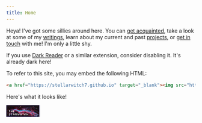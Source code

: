```yaml
---
title: Home
---
```


Heya! I've got some sillies around here. You can [get acquainted](/about.html), take a look at some of my [writings](/writings.html), learn about my current and past [projects](/projects.html), or [get in touch](/contact.html) with me! I'm only a little shy.

If you use [Dark Reader](https://darkreader.org) or a similar extension, consider disabling it. It's already dark here!

To refer to this site, you may embed the following HTML:
```html
<a href="https://stellarwitch7.github.io" target="_blank"><img src="https://stellarwitch7.github.io/images/buttons/mine.png" alt="The Starwatch"/></a>
```
Here's what it looks like!
<div class="button-gallery"><a href="/"><img src="/images/buttons/mine.png" alt="The Starwatch"/></a></div>
